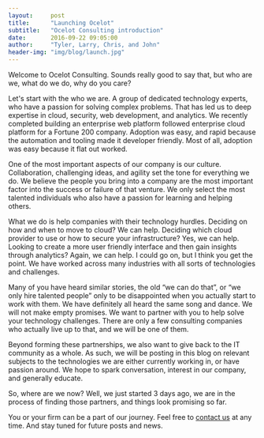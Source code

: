 ```yaml
---
layout:     post
title:      "Launching Ocelot"
subtitle:   "Ocelot Consulting introduction"
date:       2016-09-22 09:05:00
author:     "Tyler, Larry, Chris, and John"
header-img: "img/blog/launch.jpg"
---
```



<p>Welcome to Ocelot Consulting.  Sounds really good to say that, but who are we, what do we do, why do you care?  </p>

<p>Let's start with the who we are.  A group of dedicated technology experts, who have a passion for solving complex problems. That has led us to deep expertise in cloud, security, web development, and analytics. We recently completed building an enterprise web platform followed enterprise cloud platform for a Fortune 200 company.  Adoption was easy, and rapid because the automation and tooling made it developer friendly.  Most of all, adoption was easy because it flat out worked. </p>

<p>One of the most important aspects of our company is our culture.  Collaboration, challenging ideas, and agility set the tone for everything we do. We believe the people you bring into a company are the most important factor into the success or failure of that venture. We only select the most talented individuals who also have a passion for learning and helping others. </p>

<p>What we do is help companies with their technology hurdles. Deciding on how and when to move to cloud? We can help.  Deciding which cloud provider to use or how to secure your infrastructure?  Yes, we can help. Looking to create a more user friendly interface and then gain insights through analytics?  Again, we can help. I could go on, but I think you get the point. We have worked across many industries with all sorts of technologies and challenges. </p>

<p>Many of you have heard similar stories, the old “we can do that”, or “we only hire talented people”  only to be disappointed when you actually start to work with them.  We have definitely all heard the same song and dance.  We will not make empty promises. We want to partner with you to help solve your technology challenges.  There are only a few consulting companies who actually live up to that, and we will be one of them.  </p>

<p>Beyond forming these partnerships, we also want to give back to the IT community as a whole.  As such, we will be posting in this blog on relevant subjects to the technologies we are either currently working in, or have passion around.  We hope to spark conversation, interest in our company, and generally educate. </p>

<p>So, where are we now?  Well, we just started 3 days ago, we are in the process of finding those partners, and things look promising so far. </p>

<p>You or your firm can be a part of our journey. Feel free to <a href="/#contact">contact us</a> at any time. And stay tuned for future posts and news.</p>
